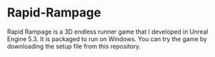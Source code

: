 # Rapid-Rampage
Rapid Rampage is a 3D endless runner game that I developed in Unreal Engine 5.3. It is packaged to run on Windows. You can try the game by downloading the setup file from this repository.
